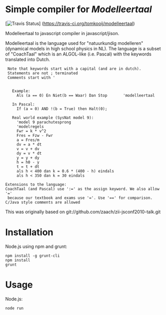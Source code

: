 Simple compiler for *Modelleertaal*
==========================================

[![Travis Status](https://travis-ci.org/tomkooij/modelleertaal.svg)]
(https://travis-ci.org/tomkooij/modelleertaal)

Modelleertaal to javascript compiler in javascript/jison.

Modelleertaal is  the language used for "natuurkundig modelleren" 
 (dynamical models in  high school physics in NL). 
The language is a subset of "CoachTaal" which is an ALGOL-like (i.e. Pascal) 
 with the keywords translated into Dutch.
```
 Note that keywords start with a capital (and are in dutch).
 Statements are not ; terminated
 Comments start with '


   Example:
     Als (a == 0) En Niet(b == Waar) Dan Stop       'modelleertaal

   In Pascal:
     If (a = 0) AND !(b = True) then Halt(0);

   Real world example (SysNat model 9):
     'model 9 parachutesprong
     'modelregels
     Fwr = k * v^2
     Fres = Fzw - Fwr
     a = Fres/m
     dv = a * dt
     v = v + dv
     dy = v * dt
     y = y + dy
     h = h0 - y
     t = t + dt
     als h < 400 dan k = 0.6 * (400 - h) eindals
     als h < 350 dan k = 30 eindals

Extensions to the language:
CoachTaal (and Pascal) use ':=' as the assign keyword. We also allow '='
 because our textbook and exams use '='. Use '==' for comparison.
C/Java style comments are allowed
```

This was originally based on git://github.com/zaach/zii-jsconf2010-talk.git

Installation
============

Node.js using npm and grunt:

```
npm install -g grunt-cli
npm install 
grunt 
```

Usage
=====

Node.js:
```
node run
```
